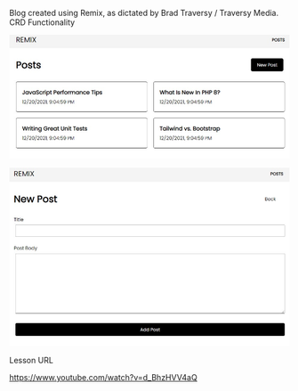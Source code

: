 Blog created using Remix, as dictated by Brad Traversy / Traversy Media. CRD Functionality

![blog-posts](remix-posts.jpg)

![new-post](remix-newpost.jpg)

Lesson URL

https://www.youtube.com/watch?v=d_BhzHVV4aQ
